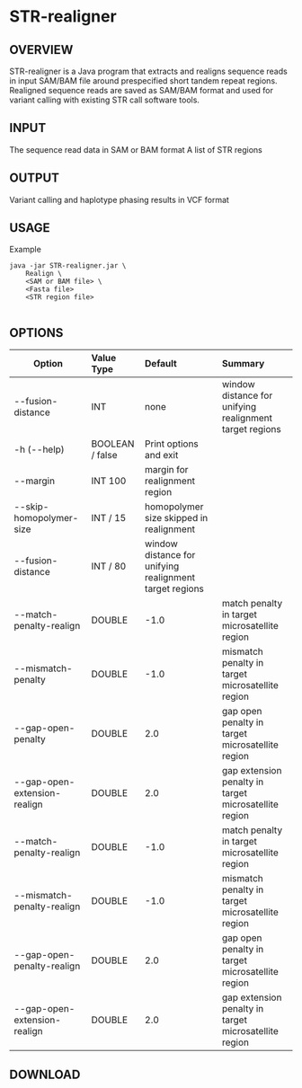 # STR-realigner

## OVERVIEW

STR-realigner is a Java program that extracts and realigns sequence reads in input SAM/BAM file around prespecified short tandem repeat regions. Realigned sequence reads are saved as SAM/BAM format and used for variant calling with existing STR call software tools.

## INPUT

The sequence read data in SAM or BAM format
A list of STR regions

## OUTPUT

Variant calling and haplotype phasing results in VCF format

## USAGE

Example

~~~~
java -jar STR-realigner.jar \  
    Realign \
    <SAM or BAM file> \
    <Fasta file>
    <STR region file>
  
~~~~



## OPTIONS

| Option | Value Type | Default | Summary |
|--------|:-----------|:--------|:--------|
| --fusion-distance | INT | none | window distance for unifying realignment target regions |
| -h (--help) | BOOLEAN / false | Print options and exit |
| --margin | INT 100 | margin for realignment region |
| --skip-homopolymer-size | INT / 15 | homopolymer size skipped in realignment |
| --fusion-distance | INT / 80  | window distance for unifying realignment target regions |
| --match-penalty-realign | DOUBLE | -1.0 | match penalty in target microsatellite region |
| --mismatch-penalty | DOUBLE | -1.0 | mismatch penalty in target microsatellite region |
| --gap-open-penalty | DOUBLE | 2.0 | gap open penalty in target microsatellite region |
| --gap-open-extension-realign | DOUBLE | 2.0 | gap extension penalty in target microsatellite region |
| --match-penalty-realign | DOUBLE | -1.0 | match penalty in target microsatellite region |
| --mismatch-penalty-realign | DOUBLE | -1.0 | mismatch penalty in target microsatellite region |
| --gap-open-penalty-realign | DOUBLE | 2.0 | gap open penalty in target microsatellite region |
| --gap-open-extension-realign | DOUBLE | 2.0 | gap extension penalty in target microsatellite region |

## DOWNLOAD
